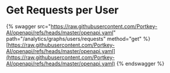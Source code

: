 # Get Requests per User

{% swagger src="https://raw.githubusercontent.com/Portkey-AI/openapi/refs/heads/master/openapi.yaml" path="/analytics/graphs/users/requests" method="get" %}
[https://raw.githubusercontent.com/Portkey-AI/openapi/refs/heads/master/openapi.yaml](https://raw.githubusercontent.com/Portkey-AI/openapi/refs/heads/master/openapi.yaml)
{% endswagger %}
